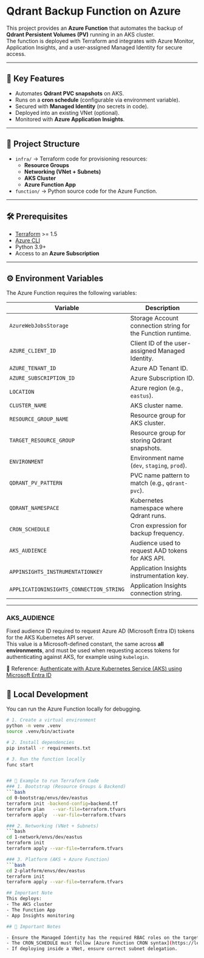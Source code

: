 # Qdrant Backup Function on Azure

This project provides an **Azure Function** that automates the backup of **Qdrant Persistent Volumes (PV)** running in an AKS cluster.  
The function is deployed with Terraform and integrates with Azure Monitor, Application Insights, and a user-assigned Managed Identity for secure access.

---

## 🚀 Key Features
- Automates **Qdrant PVC snapshots** on AKS.
- Runs on a **cron schedule** (configurable via environment variable).
- Secured with **Managed Identity** (no secrets in code).
- Deployed into an existing VNet (optional).
- Monitored with **Azure Application Insights**.

---

## 📂 Project Structure
- `infra/` → Terraform code for provisioning resources:
  - **Resource Groups**
  - **Networking (VNet + Subnets)**
  - **AKS Cluster**
  - **Azure Function App**
- `function/` → Python source code for the Azure Function.

---

## 🛠 Prerequisites
- [Terraform](https://developer.hashicorp.com/terraform/downloads) >= 1.5
- [Azure CLI](https://learn.microsoft.com/en-us/cli/azure/install-azure-cli)
- Python 3.9+
- Access to an **Azure Subscription**

---

## ⚙️ Environment Variables
The Azure Function requires the following variables:

| Variable | Description |
|----------|-------------|
| `AzureWebJobsStorage` | Storage Account connection string for the Function runtime. |
| `AZURE_CLIENT_ID` | Client ID of the user-assigned Managed Identity. |
| `AZURE_TENANT_ID` | Azure AD Tenant ID. |
| `AZURE_SUBSCRIPTION_ID` | Azure Subscription ID. |
| `LOCATION` | Azure region (e.g., `eastus`). |
| `CLUSTER_NAME` | AKS cluster name. |
| `RESOURCE_GROUP_NAME` | Resource group for AKS cluster. |
| `TARGET_RESOURCE_GROUP` | Resource group for storing Qdrant snapshots. |
| `ENVIRONMENT` | Environment name (`dev`, `staging`, `prod`). |
| `QDRANT_PV_PATTERN` | PVC name pattern to match (e.g., `qdrant-pvc`). |
| `QDRANT_NAMESPACE` | Kubernetes namespace where Qdrant runs. |
| `CRON_SCHEDULE` | Cron expression for backup frequency. |
| `AKS_AUDIENCE` | Audience used to request AAD tokens for AKS API. |
| `APPINSIGHTS_INSTRUMENTATIONKEY` | Application Insights instrumentation key. |
| `APPLICATIONINSIGHTS_CONNECTION_STRING` | Application Insights connection string. |

---

### AKS_AUDIENCE

Fixed audience ID required to request Azure AD (Microsoft Entra ID) tokens for the AKS Kubernetes API server.  
This value is a Microsoft-defined constant, the same across **all environments**, and must be used when requesting access tokens for authenticating against AKS, for example using `kubelogin`.


📖 Reference: [Authenticate with Azure Kubernetes Service (AKS) using Microsoft Entra ID](https://learn.microsoft.com/en-us/azure/aks/concepts-identity#azure-ad-integration)


## 🧪 Local Development
You can run the Azure Function locally for debugging.

```bash
# 1. Create a virtual environment
python -m venv .venv
source .venv/bin/activate

# 2. Install dependencies
pip install -r requirements.txt

# 3. Run the function locally
func start


## 🧪 Example to run Terraform Code
### 1. Bootstrap (Resource Groups & Backend)
```bash
cd 0-bootstrap/envs/dev/eastus
terraform init -backend-config=backend.tf
terraform plan   --var-file=terraform.tfvars
terraform apply  --var-file=terraform.tfvars

### 2. Networking (VNet + Subnets)
```bash
cd 1-network/envs/dev/eastus
terraform init
terraform apply --var-file=terraform.tfvars

### 3. Platform (AKS + Azure Function)
```bash
cd 2-platform/envs/dev/eastus
terraform init
terraform apply --var-file=terraform.tfvars

## Important Note
This deploys:
- The AKS cluster
- The Function App
- App Insights monitoring

## 📌 Important Notes

- Ensure the Managed Identity has the required RBAC roles on the target AKS and Resource Group.
- The CRON_SCHEDULE must follow [Azure Function CRON syntax](https://learn.microsoft.com/en-us/azure/azure-functions/functions-bindings-timer?tabs=python-v2%2Cisolated-process%2Cnodejs-v4&utm_source=chatgpt.com&pivots=programming-language-csharp#ncrontab-expressions)
- If deploying inside a VNet, ensure correct subnet delegation.